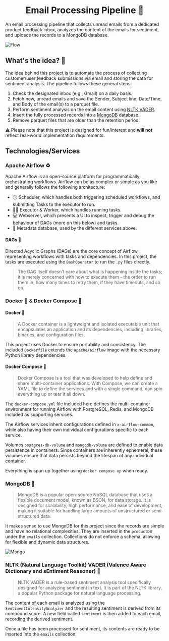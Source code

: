 <h1 align="center">
Email Processing Pipeline 📧
</h1>

An email processing pipeline that collects unread emails from a dedicated product feedback inbox, analyzes the content of the emails for sentiment, and uploads the records to a MongoDB database.

![Flow](https://i.imgur.com/77Y1hnc.png)

## What's the idea? 🤔
The idea behind this project is to automate the process of collecting customer/user feedback submissions via email and storing the data for sentiment analysis. The pipeline follows these general steps:

1. Check the designated inbox (e.g., Gmail) on a daily basis.
2. Fetch new, unread emails and save the Sender, Subject line, Date/Time, and Body of the email(s) to a parquet file. 
3. Perform sentiment analysis on the email content using [NLTK VADER](https://www.nltk.org/_modules/nltk/sentiment/vader.html).
4. Insert the fully processed records into a [MongoDB](https://www.mongodb.com/docs/manual/core/databases-and-collections/) database.
5. Remove parquet files that are older than the retention period. 

⚠️ Please note that this project is designed for fun/interest and **will not** reflect real-world implementation requirements.

## Technologies/Services
### Apache Airflow ♻️
Apache Airflow is an open-source platform for programmatically orchestrating workflows. Airflow can be as complex or simple as you like and generally follows the following architecture:

- 🕑 Scheduler, which handles both triggering scheduled workflows, and submitting Tasks to the executor to run.
- 👷‍♂️ Executor & Worker, which handles running tasks.
- 💻 Webserver, which presents a UI to inspect, trigger and debug the behaviour of DAGs (more on this below) and tasks.
- 💾 Metadata database, used by the different services above.

#### DAGs 🔄
Directed Acyclic Graphs (DAGs) are the core concept of Airflow, representing workflows with tasks and dependencies. In this project, the tasks are executed using the `BashOperator` to run the `.py` files directly.

> The DAG itself doesn’t care about what is happening inside the tasks; it is merely concerned with how to execute them - the order to run them in, how many times to retry them, if they have timeouts, and so on.

### Docker 🐋 & Docker Compose 🐙

#### Docker 🐋
> A Docker container is a lightweight and isolated executable unit that encapsulates an application and its dependencies, including libraries, binaries, and configuration files.

This project uses Docker to ensure portability and consistency. The included `Dockerfile` extends the `apache/airflow` image with the necessary Python library dependencies.

#### Docker Compose 🐙
> Docker Compose is a tool that was developed to help define and share multi-container applications. With Compose, we can create a YAML file to define the services and with a single command, can spin everything up or tear it all down.

The `docker-compose.yml` file included here defines the multi-container environment for running Airflow with PostgreSQL, Redis, and MongoDB included as supporting services. 

The Airflow services inherit configurations defined in `x-airflow-common`, while also having their own individual configurations specific to each service.

Volumes `postgres-db-volume` and `mongodb-volume` are defined to enable data persistence in containers. Since containers are inherently ephemeral, these volumes ensure that data persists beyond the lifespan of any individual container.

Everything is spun up together using `docker compose up` when ready. 

### MongoDB 🥬
> MongoDB is a popular open-source NoSQL database that uses a flexible document model, known as BSON, for data storage. It is designed for scalability, high performance, and ease of development, making it suitable for handling large amounts of unstructured or semi-structured data.

It makes sense to use MongoDB for this project since the records are simple and have no relational complexities. They are inserted in the `productDB` under the `emails` collection. Collections do not enforce a schema, allowing for flexible and dynamic data structures.

![Mongo](https://i.imgur.com/ih2RDY7.gif)

### NLTK (Natural Language Toolkit) VADER (Valence Aware Dictionary and sEntiment Reasoner) 🌠
> NLTK VADER is a rule-based sentiment analysis tool specifically designed for analyzing sentiment in text. It is part of the NLTK library, a popular Python package for natural language processing.

The content of each email is analyzed using the `SentimentIntensityAnalyzer` and the resulting sentiment is derived from its compound score. A new field called `sentiment` is then added to each email, recording the derived sentiment.

Once a file has been processed for sentiment, its contents are ready to be inserted into the `emails` collection.
